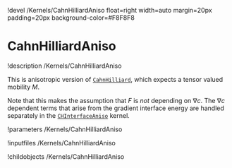 !devel /Kernels/CahnHilliardAniso float=right width=auto margin=20px padding=20px background-color=#F8F8F8

# CahnHilliardAniso
!description /Kernels/CahnHilliardAniso

This is anisotropic version of [`CahnHilliard`](/Kernels/CahnHilliard.md), which expects a tensor valued mobility $M$.

Note that this makes the assumption that $F$ is _not_ depending on $\nabla c$. The $\nabla c$ dependent terms
that arise from the gradient interface energy are handled separately in the [`CHInterfaceAniso`](/Kernels/CHInterfaceAniso.md) kernel.

!parameters /Kernels/CahnHilliardAniso

!inputfiles /Kernels/CahnHilliardAniso

!childobjects /Kernels/CahnHilliardAniso
